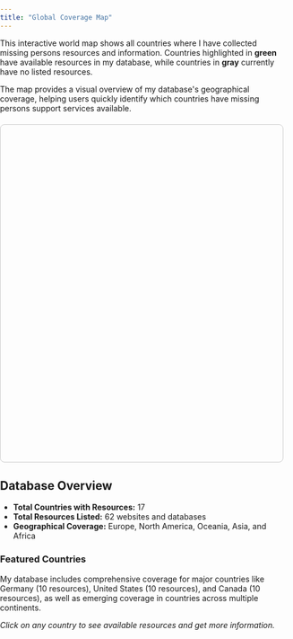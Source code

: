 ```yaml
---
title: "Global Coverage Map"
---
```


This interactive world map shows all countries where I have collected missing persons resources and information. Countries highlighted in **green** have available resources in my database, while countries in **gray** currently have no listed resources.

The map provides a visual overview of my database's geographical coverage, helping users quickly identify which countries have missing persons support services available.

<div id="coverage-map" style="height: 600px; width: 100%; border: 1px solid #ccc; border-radius: 8px; margin: 20px 0;"></div>

## Database Overview

- **Total Countries with Resources:** 17
- **Total Resources Listed:** 62 websites and databases
- **Geographical Coverage:** Europe, North America, Oceania, Asia, and Africa

### Featured Countries
My database includes comprehensive coverage for major countries like Germany (10 resources), United States (10 resources), and Canada (10 resources), as well as emerging coverage in countries across multiple continents.

*Click on any country to see available resources and get more information.*

<!-- Leaflet CSS -->
<link rel="stylesheet" href="https://unpkg.com/leaflet@1.9.4/dist/leaflet.css" />

<!-- Leaflet JavaScript -->
<script src="https://unpkg.com/leaflet@1.9.4/dist/leaflet.js"></script>

<script>
// Initialize the map
var map = L.map('coverage-map').setView([20, 0], 2);

// Add OpenStreetMap tiles
L.tileLayer('https://{s}.tile.openstreetmap.org/{z}/{x}/{y}.png', {
    attribution: '© <a href="https://www.openstreetmap.org/copyright">OpenStreetMap</a> contributors'
}).addTo(map);

// Countries with resources (highlight in green) - using GeoJSON country names
var countriesWithResources = [
    "Australia", "Austria", "Canada", "France", "Germany", 
    "China", "Ireland", "Italy", "Netherlands", "New Zealand", "Poland", 
    "Romania", "South Africa", "Spain", "Switzerland", 
    "United Kingdom", "United States of America"
];

// Resource counts for tooltips - map from GeoJSON names to our display names
var resourceCounts = {
    "Australia": 8,
    "Austria": 2,
    "Canada": 10,
    "France": 3,
    "Germany": 10,
    "China": 1, // Hong Kong
    "Ireland": 1,
    "Italy": 2,
    "Netherlands": 2,
    "New Zealand": 1,
    "Poland": 1,
    "Romania": 1,
    "South Africa": 1,
    "Spain": 2,
    "Switzerland": 7,
    "United Kingdom": 4,
    "United States of America": 10
};

// Display names for labels (our preferred names)
var displayNames = {
    "Australia": "Australia",
    "Austria": "Austria", 
    "Canada": "Canada",
    "France": "France",
    "Germany": "Germany",
    "China": "Hong Kong",
    "Ireland": "Ireland",
    "Italy": "Italy",
    "Netherlands": "Netherlands",
    "New Zealand": "New Zealand",
    "Poland": "Poland",
    "Romania": "Romania",
    "South Africa": "South Africa",
    "Spain": "Spain",
    "Switzerland": "Switzerland",
    "United Kingdom": "United Kingdom",
    "United States of America": "United States"
};

// Function to get country color
function getCountryColor(countryName) {
    return countriesWithResources.includes(countryName) ? '#90EE90' : '#cccccc';
}

// Function to get country fill opacity
function getCountryOpacity(countryName) {
    return countriesWithResources.includes(countryName) ? 0.7 : 0.3;
}

// Load world countries GeoJSON
fetch('https://raw.githubusercontent.com/johan/world.geo.json/master/countries.geo.json')
    .then(response => response.json())
    .then(data => {
        L.geoJSON(data, {
            style: function(feature) {
                return {
                    fillColor: getCountryColor(feature.properties.name),
                    weight: 1,
                    opacity: 1,
                    color: 'white',
                    fillOpacity: getCountryOpacity(feature.properties.name)
                };
            },
            onEachFeature: function(feature, layer) {
                var countryName = feature.properties.name;
                var hasResources = countriesWithResources.includes(countryName);
                var resourceCount = hasResources ? resourceCounts[countryName] || 0 : 0;
                var displayName = displayNames[countryName] || countryName;

                // Add permanent country labels for countries with resources
                if (hasResources) {
                    // Calculate centroid of the country for label placement
                    var centroid = getCentroid(feature.geometry.coordinates, feature.geometry.type);

                    if (centroid) {
                        L.marker(centroid, {
                            icon: L.divIcon({
                                className: 'country-label',
                                html: `<div style="background: rgba(255,255,255,0.8); padding: 2px 6px; border-radius: 3px; font-size: 12px; font-weight: bold; border: 1px solid #333;">${displayName}</div>`,
                                iconSize: null
                            })
                        }).addTo(map);
                    }
                }

                var popupContent = `
                    <strong>${displayName}</strong><br>
                    ${hasResources ? 
                        `Resources: ${resourceCount}<br><a href="/countries/${displayName.toLowerCase().replace(/\s+/g, '-')}/">View Resources</a>` : 
                        'No resources listed yet'
                    }
                `;

                layer.bindPopup(popupContent);

                // Add hover effects
                layer.on('mouseover', function(e) {
                    var layer = e.target;
                    layer.setStyle({
                        weight: 3,
                        color: '#666',
                        fillOpacity: 0.9
                    });
                });

                layer.on('mouseout', function(e) {
                    var layer = e.target;
                    layer.setStyle({
                        weight: 1,
                        color: 'white',
                        fillOpacity: getCountryOpacity(countryName)
                    });
                });
            }
        }).addTo(map);
    })
    .catch(error => {
        console.error('Error loading country data:', error);
        // Fallback: show message if GeoJSON fails to load
        document.getElementById('coverage-map').innerHTML =
            '<p style="text-align: center; padding: 50px;">Map loading... If this persists, please refresh the page.</p>';
    });

// Function to calculate centroid of a polygon
function getCentroid(coords, type) {
    if (type === 'Polygon') {
        return getPolygonCentroid(coords[0]);
    } else if (type === 'MultiPolygon') {
        // Use the largest polygon for centroid calculation
        var largestPolygon = coords.reduce((largest, current) => {
            return getPolygonArea(current[0]) > getPolygonArea(largest[0]) ? current : largest;
        });
        return getPolygonCentroid(largestPolygon[0]);
    }
    return null;
}

function getPolygonCentroid(coords) {
    var totalArea = 0;
    var centroidX = 0;
    var centroidY = 0;

    for (var i = 0; i < coords.length - 1; i++) {
        var x1 = coords[i][0];
        var y1 = coords[i][1];
        var x2 = coords[i + 1][0];
        var y2 = coords[i + 1][1];

        var area = (x1 * y2 - x2 * y1);
        totalArea += area;
        centroidX += (x1 + x2) * area;
        centroidY += (y1 + y2) * area;
    }

    totalArea /= 2;
    centroidX /= (6 * totalArea);
    centroidY /= (6 * totalArea);

    return [centroidY, centroidX]; // Return as [lat, lng]
}

function getPolygonArea(coords) {
    var area = 0;
    for (var i = 0; i < coords.length - 1; i++) {
        area += coords[i][0] * coords[i + 1][1] - coords[i + 1][0] * coords[i][1];
    }
    return Math.abs(area) / 2;
}

// Add a legend
var legend = L.control({position: 'bottomright'});

legend.onAdd = function (map) {
    var div = L.DomUtil.create('div', 'info legend');
    div.innerHTML = `
        <h4>Coverage Legend</h4>
        <div style="background: #90EE90; width: 20px; height: 20px; display: inline-block; margin-right: 5px; opacity: 0.7;"></div> Has Resources<br>
        <div style="background: #cccccc; width: 20px; height: 20px; display: inline-block; margin-right: 5px; opacity: 0.3;"></div> No Resources Yet<br>
        <small>Click countries for details</small>
    `;
    return div;
};

legend.addTo(map);

// Style the legend
var legendStyle = document.createElement('style');
legendStyle.textContent = `
    .info.legend {
        background: white;
        padding: 10px;
        border-radius: 5px;
        box-shadow: 0 0 15px rgba(0,0,0,0.2);
        font-size: 14px;
        max-width: 200px;
    }
    .info.legend h4 {
        margin: 0 0 10px 0;
        font-size: 16px;
    }
    .country-label {
        pointer-events: none;
    }
`;
document.head.appendChild(legendStyle);
</script>

<style>
#coverage-map {
    margin: 20px 0;
    height: 600px;
    width: 100%;
    border: 1px solid #ccc;
    border-radius: 8px;
    position: relative;
    z-index: 1;
}

body {
    margin: 0;
    padding: 0;
    overflow: visible;
}

@media (max-width: 768px) {
    #coverage-map {
        height: 400px;
    }
}
</style>
